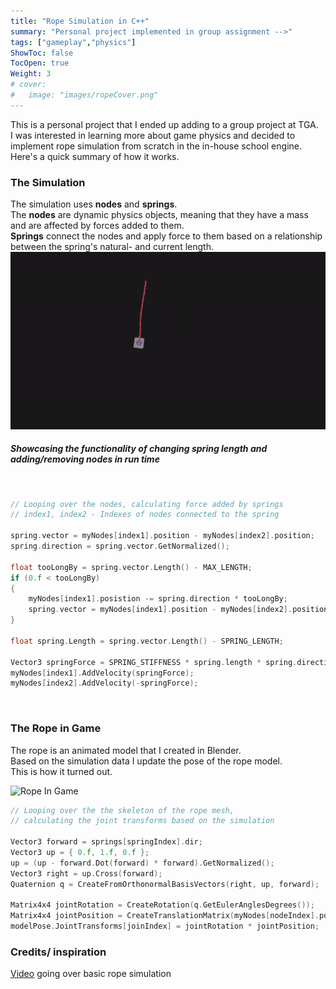 ```yaml
---
title: "Rope Simulation in C++"
summary: "Personal project implemented in group assignment -->"
tags: ["gameplay","physics"]
ShowToc: false
TocOpen: true
Weight: 3
# cover:
#   image: "images/ropeCover.png"
---
```


This is a personal project that I ended up adding to a group project at TGA.<br/> 
I was interested in learning more about game physics and decided to implement rope simulation from scratch in the in-house school engine.<br/>
Here's a quick summary of how it works.

### The Simulation
The simulation uses **nodes** and **springs**.<br/>
The **nodes** are dynamic physics objects, meaning that they have a mass and are affected by forces added to them.<br/>
**Springs** connect the nodes and apply force to them based on a relationship between the spring's natural- and current length.
![Rope Test](../../gifs/rope2D.gif)
##### *Showcasing the functionality of changing spring length and adding/removing nodes in run time*
<br/>

```c
// Looping over the nodes, calculating force added by springs
// index1, index2 - Indexes of nodes connected to the spring

spring.vector = myNodes[index1].position - myNodes[index2].position;
spring.direction = spring.vector.GetNormalized();

float tooLongBy = spring.vector.Length() - MAX_LENGTH;
if (0.f < tooLongBy)
{
    myNodes[index1].posistion -= spring.direction * tooLongBy;
    spring.vector = myNodes[index1].position - myNodes[index2].position;
}

float spring.Length = spring.vector.Length() - SPRING_LENGTH;

Vector3 springForce = SPRING_STIFFNESS * spring.length * spring.direction;
myNodes[index1].AddVelocity(springForce);
myNodes[index2].AddVelocity(-springForce);
```
<br/>


### The Rope in Game
The rope is an animated model that I created in Blender.<br/> 
Based on the simulation data I update the pose of the rope model.<br/>
This is how it turned out.

![Rope In Game](../../gifs/ropeInGame.gif)

```c
// Looping over the the skeleton of the rope mesh,
// calculating the joint transforms based on the simulation

Vector3 forward = springs[springIndex].dir;
Vector3 up = { 0.f, 1.f, 0.f };
up = (up - forward.Dot(forward) * forward).GetNormalized();
Vector3 right = up.Cross(forward);
Quaternion q = CreateFromOrthonormalBasisVectors(right, up, forward);

Matrix4x4 jointRotation = CreateRotation(q.GetEulerAnglesDegrees());
Matrix4x4 jointPosition = CreateTranslationMatrix(myNodes[nodeIndex].position);
modelPose.JointTransforms[joinIndex] = jointRotation * jointPosition;
```

### Credits/ inspiration
[Video](https://youtu.be/0WaDxYuD9S8?si=kiFzpYAY5c4veVde) going over basic rope simulation